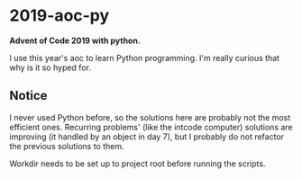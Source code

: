 # 2019-aoc-py
__Advent of Code 2019 with python.__

I use this year's aoc to learn Python programming. I'm really curious that why is it so hyped for.

## Notice
I never used Python before, so the solutions here are probably not the most efficient ones. Recurring problems' (like the intcode computer) solutions are improving (it handled by an object in day 7), but I probably do not refactor the previous solutions to them.

Workdir needs to be set up to project root before running the scripts.
